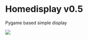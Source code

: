 # Homedisplay v0.5

Pygame based simple display

![](https://raw.githubusercontent.com/igorpecovnik/homedisplay/master/screenshot.jpeg)
